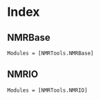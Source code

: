 # Index

## NMRBase

```@index
Modules = [NMRTools.NMRBase]
```

## NMRIO

```@index
Modules = [NMRTools.NMRIO]
```